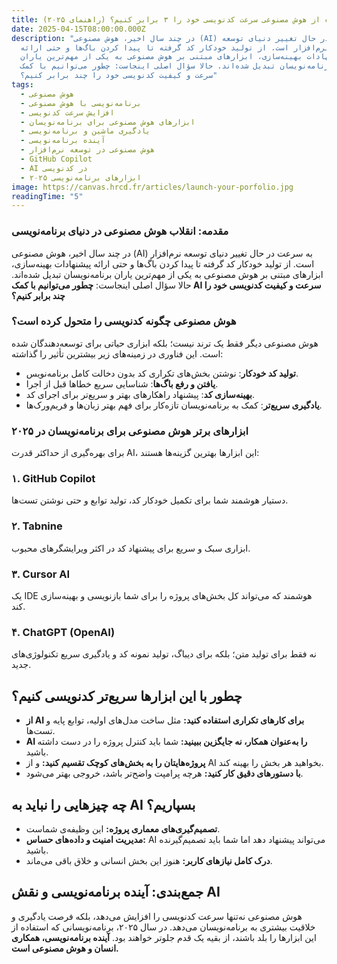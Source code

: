 ```yaml
---
title: چطور با استفاده از هوش مصنوعی سرعت کدنویسی خود را ۳ برابر کنیم؟ (راهنمای ۲۰۲۵)
date: 2025-04-15T08:00:00.000Z
description: "در چند سال اخیر، هوش مصنوعی (AI) به سرعت در حال تغییر دنیای توسعه
  نرم‌افزار است. از تولید خودکار کد گرفته تا پیدا کردن باگ‌ها و حتی ارائه
  پیشنهادات بهینه‌سازی، ابزارهای مبتنی بر هوش مصنوعی به یکی از مهم‌ترین یاران
  برنامه‌نویسان تبدیل شده‌اند. حالا سؤال اصلی اینجاست: چطور می‌توانیم با کمک AI
  سرعت و کیفیت کدنویسی خود را چند برابر کنیم؟"
tags:
  - هوش مصنوعی
  - برنامه‌نویسی با هوش مصنوعی
  - افزایش سرعت کدنویسی
  - ابزارهای هوش مصنوعی برای برنامه‌نویسان
  - یادگیری ماشین و برنامه‌نویسی
  - آینده برنامه‌نویسی
  - هوش مصنوعی در توسعه نرم‌افزار
  - GitHub Copilot
  - AI در کدنویسی
  - ابزارهای برنامه‌نویسی ۲۰۲۵
image: https://canvas.hrcd.fr/articles/launch-your-porfolio.jpg
readingTime: "5"
---
```


### **مقدمه: انقلاب هوش مصنوعی در دنیای برنامه‌نویسی**

در چند سال اخیر، هوش مصنوعی (AI) به سرعت در حال تغییر دنیای توسعه نرم‌افزار است. از تولید خودکار کد گرفته تا پیدا کردن باگ‌ها و حتی ارائه پیشنهادات بهینه‌سازی، ابزارهای مبتنی بر هوش مصنوعی به یکی از مهم‌ترین یاران برنامه‌نویسان تبدیل شده‌اند. حالا سؤال اصلی اینجاست: **چطور می‌توانیم با کمک AI سرعت و کیفیت کدنویسی خود را چند برابر کنیم؟**

### **هوش مصنوعی چگونه کدنویسی را متحول کرده است؟**

هوش مصنوعی دیگر فقط یک ترند نیست؛ بلکه ابزاری حیاتی برای توسعه‌دهندگان شده است. این فناوری در زمینه‌های زیر بیشترین تأثیر را گذاشته:

- **تولید کد خودکار**: نوشتن بخش‌های تکراری کد بدون دخالت کامل برنامه‌نویس.
- **یافتن و رفع باگ‌ها**: شناسایی سریع خطاها قبل از اجرا.
- **بهینه‌سازی کد**: پیشنهاد راهکارهای بهتر و سریع‌تر برای اجرای کد.
- **یادگیری سریع‌تر**: کمک به برنامه‌نویسان تازه‌کار برای فهم بهتر زبان‌ها و فریم‌ورک‌ها.

### **ابزارهای برتر هوش مصنوعی برای برنامه‌نویسان در ۲۰۲۵**

برای بهره‌گیری از حداکثر قدرت AI، این ابزارها بهترین گزینه‌ها هستند:

### **۱. GitHub Copilot**

دستیار هوشمند شما برای تکمیل خودکار کد، تولید توابع و حتی نوشتن تست‌ها.

### **۲. Tabnine**

ابزاری سبک و سریع برای پیشنهاد کد در اکثر ویرایشگرهای محبوب.

### **۳. Cursor AI**

یک IDE هوشمند که می‌تواند کل بخش‌های پروژه را برای شما بازنویسی و بهینه‌سازی کند.

### **۴. ChatGPT (OpenAI)**

نه فقط برای تولید متن؛ بلکه برای دیباگ، تولید نمونه کد و یادگیری سریع تکنولوژی‌های جدید.

## **چطور با این ابزارها سریع‌تر کدنویسی کنیم؟**

- **از AI برای کارهای تکراری استفاده کنید:** مثل ساخت مدل‌های اولیه، توابع پایه و تست‌ها.
- **AI را به‌عنوان همکار، نه جایگزین ببینید:** شما باید کنترل پروژه را در دست داشته باشید.
- **پروژه‌هایتان را به بخش‌های کوچک تقسیم کنید:** و از AI بخواهید هر بخش را بهینه کند.
- **با دستورهای دقیق کار کنید:** هرچه پرامپت واضح‌تر باشد، خروجی بهتر می‌شود.

## **چه چیزهایی را نباید به AI بسپاریم؟**

- **تصمیم‌گیری‌های معماری پروژه:** این وظیفه‌ی شماست.
- **مدیریت امنیت و داده‌های حساس:** AI می‌تواند پیشنهاد دهد اما شما باید تصمیم‌گیرنده باشید.
- **درک کامل نیازهای کاربر:** هنوز این بخش انسانی و خلاق باقی می‌ماند.

## **جمع‌بندی: آینده برنامه‌نویسی و نقش AI**

هوش مصنوعی نه‌تنها سرعت کدنویسی را افزایش می‌دهد، بلکه فرصت یادگیری و خلاقیت بیشتری به برنامه‌نویسان می‌دهد. در سال ۲۰۲۵، برنامه‌نویسانی که استفاده از این ابزارها را بلد باشند، از بقیه یک قدم جلوتر خواهند بود. **آینده برنامه‌نویسی، همکاری انسان و هوش مصنوعی است.**
